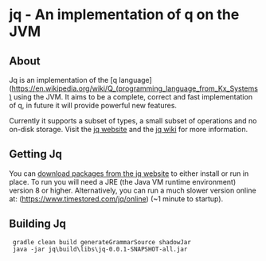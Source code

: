 # jq - An implementation of q on the JVM

## About

Jq is an implementation of the [q language](https://en.wikipedia.org/wiki/Q_(programming_language_from_Kx_Systems)
using the JVM. It aims to be a complete, correct and fast implementation of q, in future it will provide powerful new features.

Currently it supports a subset of types, a small subset of operations and no on-disk storage. 
Visit the [jq website](https://www.timestored.com/jq) and the [jq wiki](https://github.com/timestored/jq/wiki) for more information.

## Getting Jq

You can  [download packages from the jq website](https://www.timestored.com/jq/download)  to either install or run in place. To run you will need a JRE (the Java VM runtime environment) version 8 or higher.
Alternatively, you can run a much slower version online at: (https://www.timestored.com/jq/online) (~1 minute to startup).


## Building Jq

```
 gradle clean build generateGrammarSource shadowJar
 java -jar jq\build\libs\jq-0.0.1-SNAPSHOT-all.jar
```
